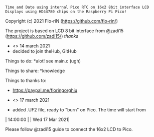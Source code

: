 
    Time and Date using internal Pico RTC on 16x2 8bit interface LCD Displays using HD44780 chips on the Raspberry Pi Pico!

Copyright (c) 2021 Flo-riN (https://github.com/flo-rin/)

The project is based on LCD 8 bit interface from @zadi15 (https://github.com/zadi15/) *thanks*

* <> 14 march 2021
* decided to join theHub, GitHub


Things to do:
*alot! see main.c (ugh)

Things to share:
*knowledge

Things to thanks to:
* https://paypal.me/floringorghiu


* <> 17 march 2021
* added .UF2 file, ready to "burn" on Pico. The time will start from

|     14:00:00   |
| Wed 17 Mar 2021|
	
  Please follow @zadi15 guide to connect the 16x2 LCD to Pico.
  



